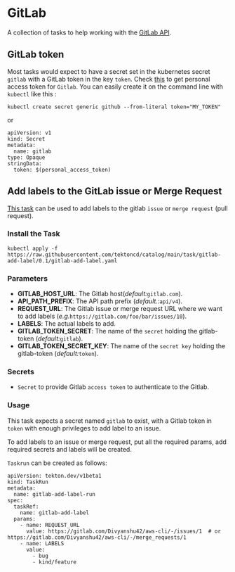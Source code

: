 # GitLab

A collection of tasks to help working with the [GitLab API](https://docs.gitlab.com/ee/api/).

## GitLab token

Most tasks would expect to have a secret set in the kubernetes secret `gitlab`
with a GitLab token in the key `token`.
Check [this](https://docs.gitlab.com/ee/user/profile/personal_access_tokens.html) 
to get personal access token for `Gitlab`. 
You can easily create it on the command line with `kubectl` like this :

```
kubectl create secret generic github --from-literal token="MY_TOKEN"
```

or

```
apiVersion: v1
kind: Secret
metadata:
  name: gitlab
type: Opaque
stringData:
  token: $(personal_access_token)
```

## Add labels to the GitLab issue or Merge Request

[This task](../gitlab/add-labels.yaml) can be used to add labels to the gitlab `issue` or `merge request` (pull request).


### Install the Task

```
kubectl apply -f https://raw.githubusercontent.com/tektoncd/catalog/main/task/gitlab-add-label/0.1/gitlab-add-label.yaml
```

### Parameters

- **GITLAB_HOST_URL**: The Gitlab host(_default:_`gitlab.com`).
- **API_PATH_PREFIX**: The API path prefix (_default.:_`api/v4`).
- **REQUEST_URL**: The Gitlab issue or merge request URL where we want to add labels (_e.g._`https://gitlab.com/foo/bar/issues/10`).
- **LABELS**: The actual labels to add.
- **GITLAB_TOKEN_SECRET**: The name of the `secret` holding the gitlab-token (_default:_`gitlab`).
- **GITLAB_TOKEN_SECRET_KEY**: The name of the `secret key` holding the gitlab-token (_default:_`token`).


### Secrets

* `Secret` to provide Gitlab `access token` to authenticate to the Gitlab.


### Usage


This task expects a secret named `gitlab` to exist, with a Gitlab token in `token` with enough privileges to add label to an issue.

To add labels to an issue or merge request, put all the required params, add required secrets and labels will be created.


`Taskrun` can be created as follows:

```
apiVersion: tekton.dev/v1beta1
kind: TaskRun
metadata:
  name: gitlab-add-label-run
spec:
  taskRef:
    name: gitlab-add-label
  params:
    - name: REQUEST_URL
      value: https://gitlab.com/Divyanshu42/aws-cli/-/issues/1  # or https://gitlab.com/Divyanshu42/aws-cli/-/merge_requests/1
    - name: LABELS
      value: 
        - bug
        - kind/feature
```
